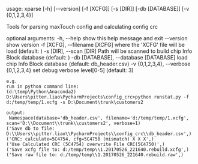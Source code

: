 usage: xparse [-h] [--version] [-f [XCFG]] [-s [DIR]] [-db [DATABASE]]
              [-v {0,1,2,3,4}]

Tools for parsing maxTouch config and calculating config crc

optional arguments:
  -h, --help            show this help message and exit
  --version             show version
  -f [XCFG], --filename [XCFG]
                        where the 'XCFG' file will be load (default: )
  -s [DIR], --scan [DIR]
                        Path will be scanned to build chip Info Block database
                        (default: )
  -db [DATABASE], --database [DATABASE]
                        load chip Info Block database (default: db_header.csv)
  -v {0,1,2,3,4}, --verbose {0,1,2,3,4}
                        set debug verbose level[0-5] (default: 3)
						

	e.g.
	run in python command line:
	(d:\temp\Python\Anaconda2) D:\Users\pitter.liao\PycharmProjects\config_crc>python runstat.py -f d:/temp/temp/1.xcfg -s D:\Document\trunk\customers2
	
	output:
	 Namespace(database='db_header.csv', filename='d:/temp/temp/1.xcfg', scan='D:\\Document\\trunk\\customers2', verbose=1)
	('Save db to file: D:\\Users\\pitter.liao\\PycharmProjects\\config_crc\\db_header.csv',)
	('CRC: calculate=5C4754, cfg=5C4750 (mismatch) X X X',)
	('Use Calculated CRC (5C4754) overwrite File CRC(5C4750)',)
	('Save xcfg file to: d:/temp/temp\\1.20170526_221640.rebuild.xcfg',)
	('Save raw file to: d:/temp/temp\\1.20170526_221640.rebuild.raw',)
